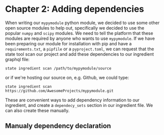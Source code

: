 # Chapter 2: Adding dependencies

When writing our `mypymodule` python module, we decided to use some other open source modules to
help out, specifically we decided to use the popular `numpy` and `scipy` modules.  We need to
tell the platform that these modules are required by anyone who wants to use `mypymodule`.  If
we have been preparing our module for installation with pip and have a `requirements.txt`, a
`pipfile` or a `pyproject.toml`, we can request that the state tool scan our project and add
these dependencies to our ingredient graphql file:
```
state ingredient scan /path/to/mypymodule/source
```
or if we're hosting our source on, e.g. Github, we could type:
```
state ingredient scan https://github.com/AwesomeProjects/mypymodule.git
```

These are convenient ways to add dependency information to our ingredient, and create a
`dependecy_sets` section in our ingredient file.  We can also create these manually.

## Manualy dependency declaration
